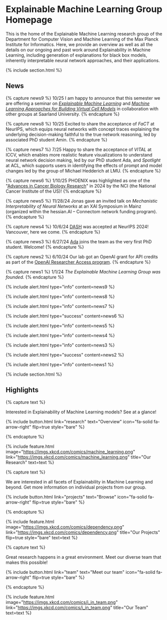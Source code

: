 ---
---

# Explainable Machine Learning Group Homepage

This is the home of the Explainable Machine Learning research group of the Department for Computer Vision and Machine Learning of the Max Planck Institute for Informatics. Here, we provide an overview as well as all the details on our ongoing and past work around Explainability in Machine Learning, including generation of explanations for black box models, inherently interpretable neural network approaches, and their applications.

{% include section.html %}

## News

{% capture news9 %}
 10/25 I am happy to announce that this semester we are offering a seminar on [*Explainable Machine Learning*](https://www.mpi-inf.mpg.de/departments/computer-vision-and-machine-learning/teaching/courses-1/ws-2025-26-explainable-machine-learning-exml-seminar) and [*Machine Learning Approaches for Building Virtual Cell Models*](https://cms.sic.saarland/bi_mla_25/) in collaboration with other groups at Saarland University.
{% endcapture %}

{% capture news8 %}
 10/25 Excited to share the acceptance of *FaCT* at NeurIPS, which equips neural networks with concept traces explaining the underlying decision-making faithful to the true network reasoning, led by associated PhD student Amin.
{% endcapture %}

{% capture news7 %}
 7/25 Happy to share the acceptance of *VITAL* at ICCV, which enables more realistic feature visualizations to understand neural network decision making, led by our PhD student Ada, and *Spotlight* at ACL, which supports users in identifying the effects of prompt and model changes led by the group of Michael Hedderich at LMU.
{% endcapture %}

{% capture news6 %}
 1/10/25 PHOENIX was highlighted as one of the "[Advances in Cancer Biology Research](https://www.cancer.gov/about-nci/organization/dcb/progress/cancer-biology-advances)" in 2024 by the NCI (the National Cancer Institute of the US)!
{% endcapture %}

{% capture news5 %}
 11/28/24 Jonas gave an invited talk on *Mechanistic Interpretability of Neural Networks* at an XAI Symposium in Mainz (organized within the hessian.AI – Connectom network funding program).
{% endcapture %}

{% capture news4 %}
 10/6/24 [DASH](https://github.com/QuackenbushLab/DASH) was accepted at NeurIPS 2024! Vancouver, here we come.
{% endcapture %}

{% capture news3 %}
 6/27/24 [Ada](https://explainablemachines.github.io/group_website/members/ada-goerguen.html) joins the team as the very first PhD student. Welcome!
{% endcapture %}

{% capture news2 %}
 6/10/24 Our lab got an OpenAI grant for API credits as part of the [OpenAI Researcher Access program](https://openai.com/form/researcher-access-program/).
{% endcapture %}

{% capture news1 %}
 1/1/24 *The Explainable Machine Learning Group was founded.*
{% endcapture %}

{%
  include alert.html
  type="info"
  content=news9
%}

{%
  include alert.html
  type="info"
  content=news8
%}

{%
  include alert.html
  type="info"
  content=news7
%}

{%
  include alert.html
  type="success"
  content=news6
%}

{%
  include alert.html
  type="info"
  content=news5
%}

{%
  include alert.html
  type="info"
  content=news4
%}

{%
  include alert.html
  type="info"
  content=news3
%}

{%
  include alert.html
  type="success"
  content=news2
%}

{%
  include alert.html
  type="info"
  content=news1
%}


{% include section.html %}

## Highlights

{% capture text %}

Interested in Explainability of Machine Learning models? See at a glance!

{%
  include button.html
  link="research"
  text="Overview"
  icon="fa-solid fa-arrow-right"
  flip=true
  style="bare"
%}

{% endcapture %}

{%
  include feature.html
  image="https://imgs.xkcd.com/comics/machine_learning.png"
  link="https://imgs.xkcd.com/comics/machine_learning.png"
  title="Our Research"
  text=text
%}

{% capture text %}

We are interested in all facets of Explainability in Machine Learning and beyond.
Get more information on individual projects from our group.

{%
  include button.html
  link="projects"
  text="Browse"
  icon="fa-solid fa-arrow-right"
  flip=true
  style="bare"
%}

{% endcapture %}

{%
  include feature.html
  image="https://imgs.xkcd.com/comics/dependency.png"
  link="https://imgs.xkcd.com/comics/dependency.png"
  title="Our Projects"
  flip=true
  style="bare"
  text=text
%}

{% capture text %}

Great research happens in a great environment.
Meet our diverse team that makes this possible!

{%
  include button.html
  link="team"
  text="Meet our team"
  icon="fa-solid fa-arrow-right"
  flip=true
  style="bare"
%}

{% endcapture %}

{%
  include feature.html
  image="https://imgs.xkcd.com/comics/i_in_team.png"
  link="https://imgs.xkcd.com/comics/i_in_team.png"
  title="Our Team"
  text=text
%}
